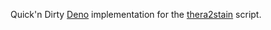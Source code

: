 Quick'n Dirty [Deno](https://deno.land/) implementation for the [thera2stain](https://github.com/Cribac/playground/tree/master/thera2stain) script.
